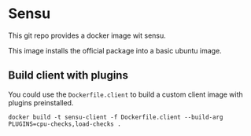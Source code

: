 # Sensu

This git repo provides a docker image wit sensu.

This image installs the official package into a basic ubuntu image.

## Build client with plugins

You could use the `Dockerfile.client` to build a custom client image with plugins preinstalled.
```
docker build -t sensu-client -f Dockerfile.client --build-arg PLUGINS=cpu-checks,load-checks .
```
